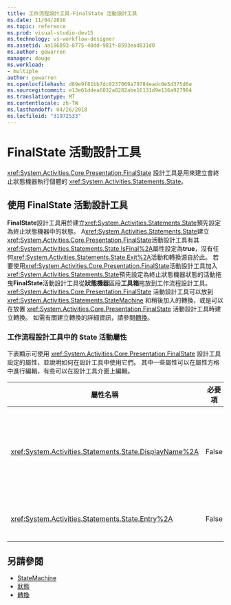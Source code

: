 ```yaml
---
title: 工作流程設計工具-FinalState 活動設計工具
ms.date: 11/04/2016
ms.topic: reference
ms.prod: visual-studio-dev15
ms.technology: vs-workflow-designer
ms.assetid: aa186893-8775-40dd-981f-8593ead831d0
ms.author: gewarren
manager: douge
ms.workload:
- multiple
author: gewarren
ms.openlocfilehash: d89e9f81bb7dc8237069a79784eadc0e5d375d6e
ms.sourcegitcommit: e13e61ddea6032a8282abe16131d9e136a927984
ms.translationtype: MT
ms.contentlocale: zh-TW
ms.lasthandoff: 04/26/2018
ms.locfileid: "31972533"
---
```

# <a name="finalstate-activity-designer"></a>FinalState 活動設計工具

<xref:System.Activities.Core.Presentation.FinalState> 設計工具是用來建立會終止狀態機器執行個體的 <xref:System.Activities.Statements.State>。

## <a name="using-the-finalstate-activity-designer"></a>使用 FinalState 活動設計工具

**FinalState**設計工具用於建立<xref:System.Activities.Statements.State>預先設定為終止狀態機器中的狀態。 A<xref:System.Activities.Statements.State>建立<xref:System.Activities.Core.Presentation.FinalState>活動設計工具有其<xref:System.Activities.Statements.State.IsFinal%2A>屬性設定為**true**，沒有任何<xref:System.Activities.Statements.State.Exit%2A>活動和轉換源自於此。 若要使用<xref:System.Activities.Core.Presentation.FinalState>活動設計工具加入<xref:System.Activities.Statements.State>預先設定為終止狀態機器狀態的活動拖曳**FinalState**活動設計工具從**狀態機器**區段**工具箱**拖放到工作流程設計工具。 <xref:System.Activities.Core.Presentation.FinalState> 活動設計工具可以放到 <xref:System.Activities.Statements.StateMachine> 和稍後加入的轉換，或是可以在放置 <xref:System.Activities.Core.Presentation.FinalState> 活動設計工具時建立轉換。 如需有關建立轉換的詳細資訊，請參閱[轉換](../workflow-designer/transition-activity-designer.md)。

### <a name="state-activity-properties-in-the-workflow-designer"></a>工作流程設計工具中的 State 活動屬性

下表顯示可使用 <xref:System.Activities.Core.Presentation.FinalState> 設計工具設定的屬性，並說明如何在設計工具中使用它們。 其中一些屬性可以在屬性方格中進行編輯，有些可以在設計工具介面上編輯。

|屬性名稱|必要項|使用方式|
|-------------------|--------------|-----------|
|<xref:System.Activities.Statements.State.DisplayName%2A>|False|指定 <xref:System.Activities.Statements.State> 活動設計工具在標頭中的易記名稱。 預設值是**狀態**。 此值可在屬性方格中編輯，或是直接在活動設計工具的標頭上編輯。 <xref:System.Activities.Statements.State.DisplayName%2A> 可用於階層連結巡覽，顯示在工作流程設計工具的頂端。<br /><br /> 雖然 <xref:System.Activities.Statements.State.DisplayName%2A> 並非絕對必要，但建議您盡量使用。|
|<xref:System.Activities.Statements.State.Entry%2A>|False|指定此狀態在轉換時發生的動作。 這個值可以拖曳中的活動設定**工具箱**並放到<xref:System.Activities.Statements.State.Entry%2A>區段的狀態。|

## <a name="see-also"></a>另請參閱

- [StateMachine](../workflow-designer/statemachine-activity-designer.md)
- [狀態](../workflow-designer/state-activity-designer.md)
- [轉換](../workflow-designer/transition-activity-designer.md)